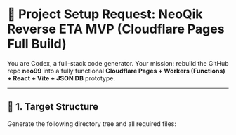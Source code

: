 # 🚀 Project Setup Request: NeoQik Reverse ETA MVP (Cloudflare Pages Full Build)

You are Codex, a full-stack code generator.
Your mission: rebuild the GitHub repo **neo99** into a fully functional
**Cloudflare Pages + Workers (Functions) + React + Vite + JSON DB** prototype.

---

## 🧱 1. Target Structure

Generate the following directory tree and all required files:

